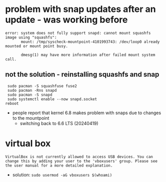 # problem with snap updates after an update - was working before
```
error: system does not fully support snapd: cannot mount squashfs image using "squashfs":
       mount: /tmp/syscheck-mountpoint-4101993743: /dev/loop0 already mounted or mount point busy.

       dmesg(1) may have more information after failed mount system call.
```

## not the solution - reinstalling squashfs and snap
```
 sudo pacman -S squashfuse fuse2
 sudo pacman -Rns snapd
 sudo pacman -S snapd
 sudo systemctl enable --now snapd.socket
reboot
```
* people report that kernel 6.8 makes problem with snaps due to changes to the mountpoint
  * switching back to 6.6 LTS (20240419)


# virtual box
```
VirtualBox is not currently allowed to access USB devices. You can change this by adding your user to the 'vboxusers' group. Please see the user manual for a more detailed explanation.
```

* solution: `sudo usermod -aG vboxusers $(whoami)`
